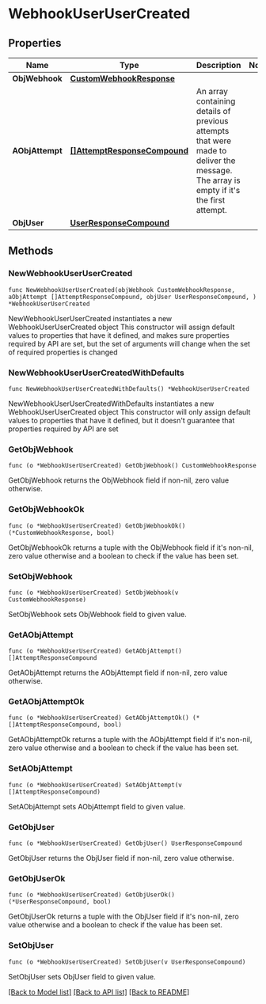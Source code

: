 # WebhookUserUserCreated

## Properties

Name | Type | Description | Notes
------------ | ------------- | ------------- | -------------
**ObjWebhook** | [**CustomWebhookResponse**](CustomWebhookResponse.md) |  | 
**AObjAttempt** | [**[]AttemptResponseCompound**](AttemptResponseCompound.md) | An array containing details of previous attempts that were made to deliver the message. The array is empty if it&#39;s the first attempt. | 
**ObjUser** | [**UserResponseCompound**](UserResponseCompound.md) |  | 

## Methods

### NewWebhookUserUserCreated

`func NewWebhookUserUserCreated(objWebhook CustomWebhookResponse, aObjAttempt []AttemptResponseCompound, objUser UserResponseCompound, ) *WebhookUserUserCreated`

NewWebhookUserUserCreated instantiates a new WebhookUserUserCreated object
This constructor will assign default values to properties that have it defined,
and makes sure properties required by API are set, but the set of arguments
will change when the set of required properties is changed

### NewWebhookUserUserCreatedWithDefaults

`func NewWebhookUserUserCreatedWithDefaults() *WebhookUserUserCreated`

NewWebhookUserUserCreatedWithDefaults instantiates a new WebhookUserUserCreated object
This constructor will only assign default values to properties that have it defined,
but it doesn't guarantee that properties required by API are set

### GetObjWebhook

`func (o *WebhookUserUserCreated) GetObjWebhook() CustomWebhookResponse`

GetObjWebhook returns the ObjWebhook field if non-nil, zero value otherwise.

### GetObjWebhookOk

`func (o *WebhookUserUserCreated) GetObjWebhookOk() (*CustomWebhookResponse, bool)`

GetObjWebhookOk returns a tuple with the ObjWebhook field if it's non-nil, zero value otherwise
and a boolean to check if the value has been set.

### SetObjWebhook

`func (o *WebhookUserUserCreated) SetObjWebhook(v CustomWebhookResponse)`

SetObjWebhook sets ObjWebhook field to given value.


### GetAObjAttempt

`func (o *WebhookUserUserCreated) GetAObjAttempt() []AttemptResponseCompound`

GetAObjAttempt returns the AObjAttempt field if non-nil, zero value otherwise.

### GetAObjAttemptOk

`func (o *WebhookUserUserCreated) GetAObjAttemptOk() (*[]AttemptResponseCompound, bool)`

GetAObjAttemptOk returns a tuple with the AObjAttempt field if it's non-nil, zero value otherwise
and a boolean to check if the value has been set.

### SetAObjAttempt

`func (o *WebhookUserUserCreated) SetAObjAttempt(v []AttemptResponseCompound)`

SetAObjAttempt sets AObjAttempt field to given value.


### GetObjUser

`func (o *WebhookUserUserCreated) GetObjUser() UserResponseCompound`

GetObjUser returns the ObjUser field if non-nil, zero value otherwise.

### GetObjUserOk

`func (o *WebhookUserUserCreated) GetObjUserOk() (*UserResponseCompound, bool)`

GetObjUserOk returns a tuple with the ObjUser field if it's non-nil, zero value otherwise
and a boolean to check if the value has been set.

### SetObjUser

`func (o *WebhookUserUserCreated) SetObjUser(v UserResponseCompound)`

SetObjUser sets ObjUser field to given value.



[[Back to Model list]](../README.md#documentation-for-models) [[Back to API list]](../README.md#documentation-for-api-endpoints) [[Back to README]](../README.md)


